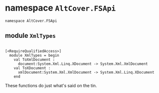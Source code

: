 
# namespace `AltCover.FSApi`
```
namespace AltCover.FSApi
```
## module `XmlTypes`
```

[<RequireQualifiedAccess>]
  module XmlTypes = begin
    val ToXmlDocument :
      document:System.Xml.Linq.XDocument -> System.Xml.XmlDocument
    val ToXDocument :
      xmlDocument:System.Xml.XmlDocument -> System.Xml.Linq.XDocument
    end
```
These functions do just what's said on the tin.
